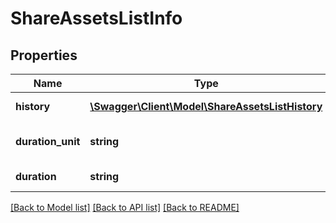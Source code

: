 # ShareAssetsListInfo

## Properties
Name | Type | Description | Notes
------------ | ------------- | ------------- | -------------
**history** | [**\Swagger\Client\Model\ShareAssetsListHistory**](ShareAssetsListHistory.md) | History of asset | 
**duration_unit** | **string** | Duration unit of asset | 
**duration** | **string** | Duration of asset | 

[[Back to Model list]](../README.md#documentation-for-models) [[Back to API list]](../README.md#documentation-for-api-endpoints) [[Back to README]](../README.md)


